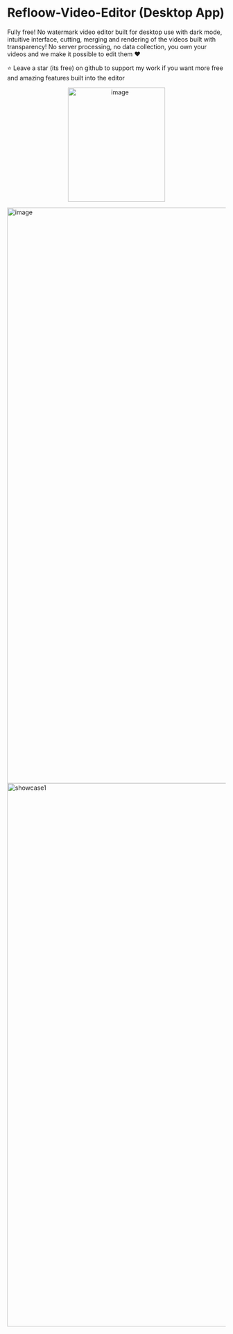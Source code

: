 # Refloow-Video-Editor (Desktop App)

Fully free! No watermark video editor built for desktop use with dark mode, intuitive interface, cutting, merging and rendering of the videos built with transparency!
No server processing, no data collection, you own your videos and we make it possible to edit them ❤️ 

⭐ Leave a star (its free) on github to support my work if you want more free and amazing features built into the editor

<p align="center">
<img width="223.5" height="263" alt="image" src="https://github.com/user-attachments/assets/195983df-5aa4-4b7e-88f9-38db9709bf4a" />
</p>
<img width="2540" height="1328" alt="image" src="https://github.com/user-attachments/assets/6af5f607-968c-43f1-8c74-ee9b29758b65" />
<img width="1806" height="1254" alt="showcase1" src="https://github.com/user-attachments/assets/31b3f75c-dc20-4def-9982-e3619e1e67eb" />
